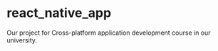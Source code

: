 # react_native_app

Our project for Cross-platform application development course in our university.
